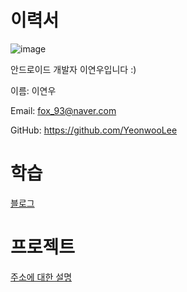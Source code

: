 # 이력서
![image](https://user-images.githubusercontent.com/29223461/190564953-35433d30-d72b-44d4-89bc-7c06bc0ec606.png)


안드로이드 개발자 이연우입니다 :)


이름: 이연우

Email: fox_93@naver.com

GitHub: https://github.com/YeonwooLee

# 학습
[블로그](https://github.com/YeonwooLee/cs/tree/main/datastructure%26algorithm)


# 프로젝트
[주소에 대한 설명](http://www.google.co.kr)

